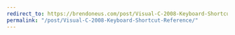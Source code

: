 ```yaml
---
redirect_to: https://brendoneus.com/post/Visual-C-2008-Keyboard-Shortcut-Reference/
permalink: "/post/Visual-C-2008-Keyboard-Shortcut-Reference/"
---
```

